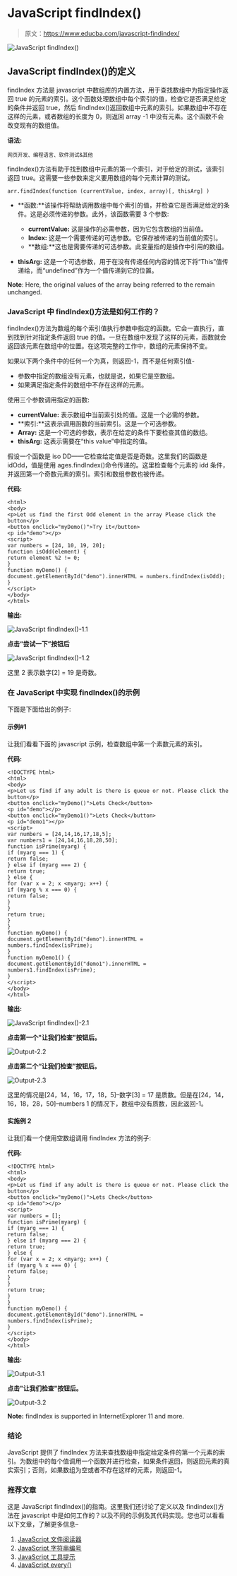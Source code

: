 # JavaScript findIndex()

> 原文：<https://www.educba.com/javascript-findindex/>

![JavaScript findIndex()](img/28ba390907ede7879a4cd3635cdb5700.png "JavaScript findIndex()")



## JavaScript findIndex()的定义

findIndex 方法是 javascript 中数组库的内置方法，用于查找数组中为指定操作返回 true 的元素的索引。这个函数处理数组中每个索引的值，检查它是否满足给定的条件并返回 true，然后 findIndex()返回数组中元素的索引。如果数组中不存在这样的元素，或者数组的长度为 0，则返回 array -1 中没有元素。这个函数不会改变现有的数组值。

**语法:**

<small>网页开发、编程语言、软件测试&其他</small>

findIndex()方法有助于找到数组中元素的第一个索引，对于给定的测试，该索引返回 true。这需要一些参数来定义要用数组的每个元素计算的测试。

```
arr.findIndex(function (currentValue, index, array)[, thisArg] )
```

*   **函数:**该操作将帮助调用数组中每个索引的值，并检查它是否满足给定的条件。这是必须传递的参数。此外，该函数需要 3 个参数:
    *   **currentValue:** 这是操作的必需参数，因为它包含数组的当前值。
    *   **Index:** 这是一个需要传递的可选参数。它保存被传递的当前值的索引。
    *   **数组:**这也是需要传递的可选参数。此变量指的是操作中引用的数组。

*   **thisArg:** 这是一个可选参数，用于在没有传递任何内容的情况下将“This”值传递给，而“undefined”作为一个值传递到它的位置。

**Note**: Here, the original values of the array being referred to the remain unchanged.

### JavaScript 中 findIndex()方法是如何工作的？

findIndex()方法为数组的每个索引值执行参数中指定的函数。它会一直执行，直到找到针对指定条件返回 true 的值。一旦在数组中发现了这样的元素，函数就会返回该元素在数组中的位置。在这项完整的工作中，数组的元素保持不变。

如果以下两个条件中的任何一个为真，则返回-1，而不是任何索引值-

*   参数中指定的数组没有元素，也就是说，如果它是空数组。
*   如果满足指定条件的数组中不存在这样的元素。

使用三个参数调用指定的函数:

*   **currentValue:** 表示数组中当前索引处的值。这是一个必需的参数。
*   **索引:**这表示调用函数的当前索引。这是一个可选参数。
*   **Array:** 这是一个可选的参数，表示在给定的条件下要检查其值的数组。
*   **thisArg:** 这表示需要在“this value”中指定的值。

假设一个函数是 iso DD——它检查给定值是否是奇数。这里我们的函数是 idOdd，值是使用 ages.findIndex()命令传递的。这里检查每个元素的 idd 条件，并返回第一个奇数元素的索引。索引和数组参数也被传递。

**代码:**

```
<html>
<body>
<p>Let us find the first Odd element in the array Please click the button</p>
<button onclick="myDemo()">Try it</button>
<p id="demo"></p>
<script>
var numbers = [24, 10, 19, 20];
function isOdd(element) {
return element %2 != 0;
}
function myDemo() {
document.getElementById("demo").innerHTML = numbers.findIndex(isOdd);
}
</script>
</body>
</html>
```

**输出:**

![JavaScript findIndex()-1.1](img/9d1fe2bc8e404de7efa67ebad3be0bbe.png "JavaScript findIndex()-1.1")



**点击“尝试一下”按钮后**

![JavaScript findIndex()-1.2](img/633efac3b62f56cfb4e0da1da4543fec.png)



这里 2 表示数字[2] = 19 是奇数。

### 在 JavaScript 中实现 findIndex()的示例

下面是下面给出的例子:

#### 示例#1

让我们看看下面的 javascript 示例，检查数组中第一个素数元素的索引。

**代码:**

```
<!DOCTYPE html>
<html>
<body>
<p>Let us find if any adult is there is queue or not. Please click the button</p>
<button onclick="myDemo()">Lets Check</button>
<p id="demo"></p>
<button onclick="myDemo1()">Lets Check</button>
<p id="demo1"></p>
<script>
var numbers = [24,14,16,17,18,5];
var numbers1 = [24,14,16,18,28,50];
function isPrime(myarg) {
if (myarg === 1) {
return false;
} else if (myarg === 2) {
return true;
} else {
for (var x = 2; x <myarg; x++) {
if (myarg % x === 0) {
return false;
}
}
return true;
}
}
function myDemo() {
document.getElementById("demo").innerHTML = numbers.findIndex(isPrime);
}
function myDemo1() {
document.getElementById("demo1").innerHTML = numbers1.findIndex(isPrime);
}
</script>
</body>
</html>
```

**输出:**

![JavaScript findIndex()-2.1](img/4c80aec85728a314ee2da51425b61588.png "JavaScript findIndex()-2.1")



**点击第一个"让我们检查"按钮后。**

![Output-2.2](img/3a26efae475a348cb70a18b00fee38fa.png "Output-2.2")



**点击第二个“让我们检查”按钮后。**

![Output-2.3](img/580a8af5aca6a6fbd9ffca084941cc53.png "Output-2.3")



这里的情况是[24，14，16，17，18，5]–数字[3] = 17 是质数。但是在[24，14，16，18，28，50]–numbers 1 的情况下，数组中没有质数，因此返回-1。

#### 实施例 2

让我们看一个使用空数组调用 findIndex 方法的例子:

**代码:**

```
<!DOCTYPE html>
<html>
<body>
<p>Let us find if any adult is there is queue or not. Please click the button</p>
<button onclick="myDemo()">Lets Check</button>
<p id="demo"></p>
<script>
var numbers = [];
function isPrime(myarg) {
if (myarg === 1) {
return false;
} else if (myarg === 2) {
return true;
} else {
for (var x = 2; x <myarg; x++) {
if (myarg % x === 0) {
return false;
}
}
return true;
}
}
function myDemo() {
document.getElementById("demo").innerHTML = numbers.findIndex(isPrime);
}
</script>
</body>
</html>
```

**输出:**

![Output-3.1](img/9d9f21def3ccf3c7a9abc63e180e9865.png "Output-3.1")



**点击"让我们检查"按钮后。**

![Output-3.2](img/fd39e8616ff6f1089cffd5d7ce15e675.png "Output-3.2")



**Note:** findIndex is supported in InternetExplorer 11 and more.

### 结论

JavaScript 提供了 findIndex 方法来查找数组中指定给定条件的第一个元素的索引。为数组中的每个值调用一个函数并进行检查，如果条件返回，则返回元素的真实索引；否则，如果数组为空或者不存在这样的元素，则返回-1。

### 推荐文章

这是 JavaScript findIndex()的指南。这里我们还讨论了定义以及 findindex()方法在 javascript 中是如何工作的？以及不同的示例及其代码实现。您也可以看看以下文章，了解更多信息–

1.  [JavaScript 文件阅读器](https://www.educba.com/javascript-filereader/)
2.  [JavaScript 字符串编号](https://www.educba.com/javascript-string-to-number/)
3.  [JavaScript 工具提示](https://www.educba.com/javascript-tooltip/)
4.  [JavaScript every()](https://www.educba.com/javascript-every/)






